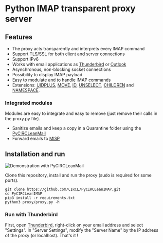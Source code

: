 # Python IMAP transparent proxy server

## Features

* The proxy acts transparently and interprets every IMAP command
* Support TLS/SSL for both client and server connections
* Support IPv6
* Works with email applications as [Thunderbird](https://www.mozilla.org/en-US/thunderbird/) or [Outlook](https://outlook.live.com/owa/)
* Asynchronous, non-blocking socket connections
* Possibility to display IMAP payload
* Easy to modulate and to handle IMAP commands
* Extensions: [UIDPLUS](https://rfc-editor.org/rfc/rfc4315.txt), [MOVE](https://rfc-editor.org/rfc/rfc6851.txt), [ID](https://rfc-editor.org/rfc/rfc2971.txt), [UNSELECT](https://rfc-editor.org/rfc/rfc3691.txt), [CHILDREN](https://rfc-editor.org/rfc/rfc3348.txt) and [NAMESPACE](https://rfc-editor.org/rfc/rfc2342.txt).

### Integrated modules

Modules are easy to integrate and easy to remove (just remove their calls in the proxy.py file).

* Sanitize emails and keep a copy in a Quarantine folder using the [PyCIRCLeanMail](https://github.com/CIRCL/PyCIRCLeanMail)
* Forward emails to [MISP](https://github.com/misp)

## Installation and run

![Demonstration with PyCIRCLeanMail](demo.gif)

Clone this repository, install and run the proxy (sudo is required for some ports).

```
git clone https://github.com/CIRCL/PyCIRCLeanIMAP.git
cd PyCIRCLeanIMAP
pip3 install -r requirements.txt
python3 proxy/proxy.py -h
```

### Run with Thunderbird

First, open [Thunderbird](https://www.mozilla.org/en-US/thunderbird/), right-click on your email address and select "Settings". In "Server Settings", modify the "Server Name" by the IP address of the proxy (or localhost). That's it !